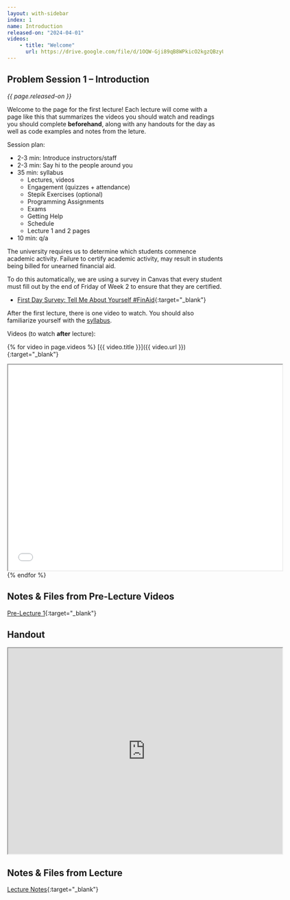 ```yaml
---
layout: with-sidebar
index: 1
name: Introduction
released-on: "2024-04-01"
videos:
    - title: "Welcome"
      url: https://drive.google.com/file/d/1OQW-Gji89qB8WPkicO2kgzQBzyUauC7F
---
```


## Problem Session 1 – Introduction

_{{ page.released-on }}_

Welcome to the page for the first lecture! Each lecture will
come with a page like this that summarizes the videos you should watch and
readings you should complete **beforehand**, along with any handouts for the day
as well as code examples and notes from the leture.

Session plan:
- 2-3 min: Introduce instructors/staff
- 2-3 min: Say hi to the people around you
- 35 min: syllabus
    - Lectures, videos
    - Engagement (quizzes + attendance)
    - Stepik Exercises (optional)
    - Programming Assignments
    - Exams
    - Getting Help
    - Schedule
    - Lecture 1 and 2 pages
- 10 min: q/a

The university requires us to determine which students commence academic activity. Failure to certify academic activity, may result in students being billed for unearned financial aid.

To do this automatically, we are using a survey in Canvas that every student must fill out by the end of Friday of Week 2 to ensure that they are certified.
- [First Day Survey: Tell Me About Yourself #FinAid](https://canvas.ucsd.edu/courses/54785/quizzes/169125){:target="_blank"}

After the first lecture, there is one video to watch. You should also familiarize
yourself with the [syllabus](../syllabus.html).

Videos (to watch **after** lecture):

{% for video in page.videos %}
[{{ video.title }}]({{ video.url }}){:target="_blank"}

<iframe src="{{ video.url }}/preview" width="640" height="480" allow="autoplay"></iframe>
{% endfor %}

## Notes & Files from Pre-Lecture Videos

[Pre-Lecture 1](https://github.com/ucsd-cse12-sp24/ucsd-cse12-sp24.github.io/tree/main/_pre-lectures/lecture-01){:target="_blank"}

## Handout

<iframe src="https://drive.google.com/file/d/10uJRRAB4TiXfR5iq0uKno1skPcNkUWfg/preview" width="640" height="480" allow="autoplay"></iframe>

## Notes & Files from Lecture 

[Lecture Notes](https://github.com/ucsd-cse12-sp24/ucsd-cse12-sp24.github.io/tree/main/_lectures/lecture-01){:target="_blank"}
